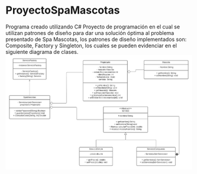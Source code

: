 # ProyectoSpaMascotas
Programa creado utilizando C#
Proyecto de programación en el cual se utilizan patrones de diseño para dar una solución óptima al problema presentado de Spa Mascotas, los patrones de diseño implementados son: Composite, Factory y Singleton, los cuales se pueden evidenciar en el siguiente diagrama de clases.
![Diagrama de Clases - Spa Mascotas](DiagramaClases.jpeg "Diagrama de Clases")
